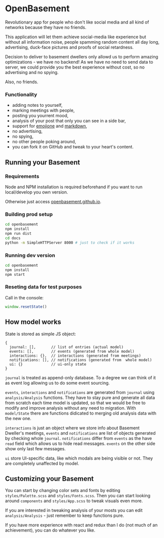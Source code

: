 # OpenBasement

Revolutionary app for people who don't like social media and all kind of networks because they have no friends.

This application will let them achieve social-media like experience but without all information noise, people spamming
random content all day long, advertising, duck-face pictures and proofs of social retardness.

Decision to deliver to basement dwellers only allowd us to perform amazing optimizations - we have no backend! As we
have no need to send data to server, we could provide you the best experience without cost, so no advertising and no
spying.

Also, no friends.

### Functionality

* adding notes to yourself,
* marking meetings with people,
* posting you yourrent mood,
* analysis of your post that only you can see in a side bar,
* support for [emojione](http://emoji.codes/) and [markdown](http://commonmark.org/),
* no advertising,
* no spying,
* no other people poking around,
* you can fork it on GitHub and tweak to your heart's content.

## Running your Basement

### Requirements

Node and NPM installation is required beforehand if you want to run local/develop you own version.

Otherwise just access [openbasement.github.io](https://openbasement.github.io).

### Building prod setup

```bash
cd openbasement
npm install
npm run dist
cd docs
python -m SimpleHTTPServer 8000 # just to check if it works
```

### Running dev version

```bash
cd openbasement
npm install
npm start
```

### Reseting data for test purposes

Call in the console:

```javascript
window.resetState()
```

## How model works

State is stored as simple JS object:

```javascipt
{
  journal: [],       // list of entries (actual model)
  events: [],        // events (generated from whole model)
  interactions: {},  // interactions (generated from meetings)
  notifications: [], // notifications (generated from  whole model)
  ui: {}             // ui-only state
}
```

`journal` is treated as append-only database. To a degree we can think of it as event log allowing us to do some event
sourcing.

`events`, `interactions` and `notifications` are generated from `journal` using `analysis/Analysis` functions. They have
to stay pure and generate all data from scratch each time model is updated, so that we would be free to modify and
improve analysis without any need to migration. With `model/State` there are functions didicated to merging old analysis
data with the new one.

`interactions` is just an object where we store info about Basement Dweller's meetings, `events` and `notifications` are
list of objects generated by checking whole `journal`. `notifications` differ from `events` as the have `read` field
which allows us to hide read messages. `events` on the other side show only last few messages.

`ui` store UI-specific data, like which modals are being visible or not. They are completely unaffected by model.

## Customizing your Basement

You can start by changing color sets and fonts by editing `styles/Palette.scss` and `styles/Fonts.scss`. Then you can
start looking around `components` and `styles/App.scss` to tweak visuals even more.

If you are interested in tweaking analysis of your mosts you can edit `analysis/Analysis` - just remember to keep
functions pure.

If you have more experience with react and redux than I do (not much of an achievement), you can do whatever you like.
